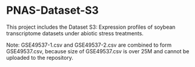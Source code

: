 # PNAS-Dataset-S3
This project includes the Dataset S3: Expression profiles of soybean transcriptome datasets under abiotic stress treatments.

Note: GSE49537-1.csv and GSE49537-2.csv are combined to form GSE49537.csv, because size of GSE49537.csv is over 25M and cannot be uploaded to the repository.
